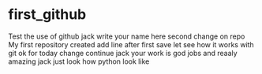 # first_github
Test the use of github 
jack write your name here
second change on repo
My first repository created
add line after first save
let see how it works with git
ok for today change continue
jack your work is god jobs and reaaly amazing
jack just look how python look like
